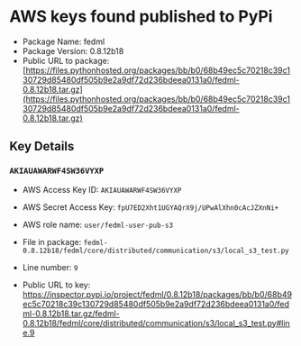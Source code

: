 # AWS keys found published to PyPi

* Package Name: fedml
* Package Version: 0.8.12b18
* Public URL to package: [https://files.pythonhosted.org/packages/bb/b0/68b49ec5c70218c39c130729d85480df505b9e2a9df72d236bdeea0131a0/fedml-0.8.12b18.tar.gz](https://files.pythonhosted.org/packages/bb/b0/68b49ec5c70218c39c130729d85480df505b9e2a9df72d236bdeea0131a0/fedml-0.8.12b18.tar.gz)

## Key Details

### `AKIAUAWARWF4SW36VYXP`

* AWS Access Key ID: `AKIAUAWARWF4SW36VYXP`
* AWS Secret Access Key: `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` 
* AWS role name: `user/fedml-user-pub-s3`
* File in package: `fedml-0.8.12b18/fedml/core/distributed/communication/s3/local_s3_test.py`
* Line number: `9`

* Public URL to key: https://inspector.pypi.io/project/fedml/0.8.12b18/packages/bb/b0/68b49ec5c70218c39c130729d85480df505b9e2a9df72d236bdeea0131a0/fedml-0.8.12b18.tar.gz/fedml-0.8.12b18/fedml/core/distributed/communication/s3/local_s3_test.py#line.9


